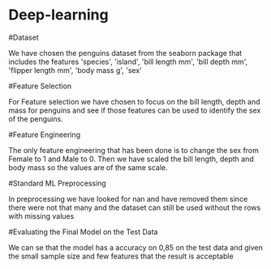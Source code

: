 # Deep-learning

#Dataset

We have chosen the penguins dataset from the seaborn package that includes the features 'species', 'island', 'bill length mm', 'bill depth mm', 'flipper length mm', 'body mass g', 'sex'

#Feature Selection

For Feature selection we have chosen to focus on the bill length, depth and mass for penguins and see if those features can be used to identify the sex of the penguins.

#Feature Engineering 

The only feature engineering that has been done is to change the sex from Female to 1 and Male to 0. Then we have scaled the bill length, depth and body mass so the values are of the same scale.

#Standard ML Preprocessing 

In preprocessing we have looked for nan and have removed them since there were not that many and the dataset can still be used without the rows with missing values

#Evaluating the Final Model on the Test Data

We can se that the model has a accuracy on 0,85 on the test data and given the small sample size and few features that the result is acceptable 
